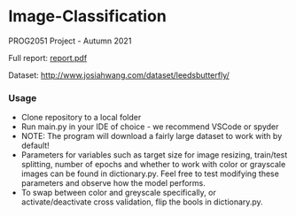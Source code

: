 # Image-Classification
PROG2051 Project - Autumn 2021

Full report: [report.pdf](report.pdf)

Dataset: http://www.josiahwang.com/dataset/leedsbutterfly/

### Usage
- Clone repository to a local folder
- Run main.py in your IDE of choice - we recommend VSCode or spyder
- NOTE: The program will download a fairly large dataset to work with by default!
- Parameters for variables such as target size for image resizing, train/test splitting, number of epochs and whether to work with color or grayscale images can be found in dictionary.py. Feel free to test modifying these parameters and observe how the model performs.
- To swap between color and greyscale specifically, or activate/deactivate cross validation, flip the bools in dictionary.py.

